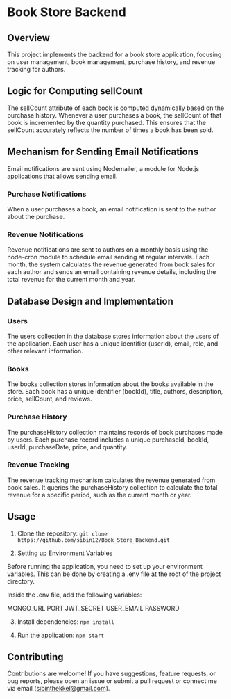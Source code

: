 # Book Store Backend

## Overview

This project implements the backend for a book store application, focusing on user management, book management, purchase history, and revenue tracking for authors.

## Logic for Computing sellCount

The sellCount attribute of each book is computed dynamically based on the purchase history. Whenever a user purchases a book, the sellCount of that book is incremented by the quantity purchased. This ensures that the sellCount accurately reflects the number of times a book has been sold.

## Mechanism for Sending Email Notifications

Email notifications are sent using Nodemailer, a module for Node.js applications that allows sending email. 

### Purchase Notifications

When a user purchases a book, an email notification is sent to the author about the purchase.

### Revenue Notifications

Revenue notifications are sent to authors on a monthly basis using the node-cron module to schedule email sending at regular intervals. Each month, the system calculates the revenue generated from book sales for each author and sends an email containing revenue details, including the total revenue for the current month and year.

## Database Design and Implementation

### Users

The users collection in the database stores information about the users of the application. Each user has a unique identifier (userId), email, role, and other relevant information.

### Books

The books collection stores information about the books available in the store. Each book has a unique identifier (bookId), title, authors, description, price, sellCount, and reviews.

### Purchase History

The purchaseHistory collection maintains records of book purchases made by users. Each purchase record includes a unique purchaseId, bookId, userId, purchaseDate, price, and quantity.

### Revenue Tracking

The revenue tracking mechanism calculates the revenue generated from book sales. It queries the purchaseHistory collection to calculate the total revenue for a specific period, such as the current month or year.

## Usage

1. Clone the repository: `git clone https://github.com/sibin12/Book_Store_Backend.git`
  
2. Setting up Environment Variables

Before running the application, you need to set up your environment variables. This can be done by creating a .env file at the root of the project directory. 

Inside the .env file, add the following variables:

MONGO_URL
PORT
JWT_SECRET
USER_EMAIL
PASSWORD 

3. Install dependencies: `npm install`

4. Run the application: `npm start`

## Contributing

Contributions are welcome! If you have suggestions, feature requests, or bug reports, please open an issue or submit a pull request or connect me via email (sibinthekkel@gmail.com).


